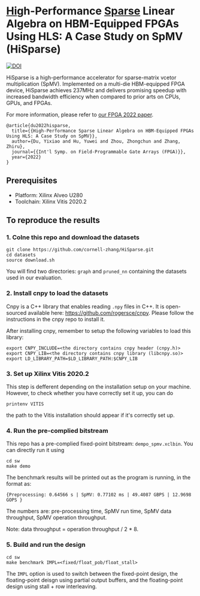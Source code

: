 # <u>Hi</u>gh-Performance <u>Sparse</u> Linear Algebra on HBM-Equipped FPGAs Using HLS: A Case Study on SpMV (HiSparse)

[![DOI](https://zenodo.org/badge/DOI/10.5281/zenodo.5819246.svg)](https://doi.org/10.5281/zenodo.5819246)

HiSparse is a high-performance accelerator for sparse-matrix vcetor multiplication (SpMV).
Implemented on a multi-die HBM-equipped FPGA device, HiSparse achieves 237MHz and delivers promising
speedup with increased bandwidth efficiency when compared to prior arts on CPUs, GPUs, and FPGAs.

For more information, please refer to [our FPGA 2022 paper](https://github.com/cornell-zhang/HiSparse/blob/master/fpgafp193a-du.pdf).
```
@article{du2022hisparse,
  title={{High-Performance Sparse Linear Algebra on HBM-Equipped FPGAs Using HLS: A Case Study on SpMV}},
  author={Du, Yixiao and Hu, Yuwei and Zhou, Zhongchun and Zhang, Zhiru},
  journal={{Int'l Symp. on Field-Programmable Gate Arrays (FPGA)}},
  year={2022}
}
```

## Prerequisites
* Platform: Xilinx Alveo U280
* Toolchain: Xilinx Vitis 2020.2

## To reproduce the results
### 1. Colne this repo and download the datasets
```
git clone https://github.com/cornell-zhang/HiSparse.git
cd datasets
source download.sh
```
You will find two directories: ```graph``` and ```pruned_nn``` containing the datasets used in our evaluation.

### 2. Install cnpy to load the datasets
Cnpy is a C++ library that enables reading ```.npy``` files in C++. It is open-sourced available here: https://github.com/rogersce/cnpy.
Please follow the instructions in the cnpy repo to install it.

After installing cnpy, remember to setup the following variables to load this library:
```
export CNPY_INCLUDE=<the directory contains cnpy header (cnpy.h)>
export CNPY_LIB=<the directory contains cnpy library (libcnpy.so)>
export LD_LIBRARY_PATH=$LD_LIBRARY_PATH:$CNPY_LIB
```

### 3. Set up Xilinx Vitis 2020.2
This step is defferent depending on the installation setup on your machine.
However, to check whether you have correctly set it up, you can do
```
printenv VITIS
```
the path to the Vitis installation should appear if it's correctly set up.

### 4. Run the pre-complied bitstream
This repo has a pre-complied fixed-point bitstream: ```dempo_spmv.xclbin```.
You can directly run it using
```
cd sw
make demo
```
The benchmark results will be printed out as the program is running, in the format as:
```
{Preprocessing: 0.64566 s | SpMV: 0.77102 ms | 49.4087 GBPS | 12.9698 GOPS }
```
The numbers are: pre-processing time, SpMV run time, SpMV data throughput, SpMV operation throughput.

Note: data throughput = operation throughput / 2 * 8.

### 5. Build and run the design
```
cd sw
make benchmark IMPL=<fixed/float_pob/float_stall>
```
The ```IMPL``` option is used to switch between
the fixed-point design,
the floating-point deisgn using partial output buffers,
and the floating-point design using stall + row interleaving.
